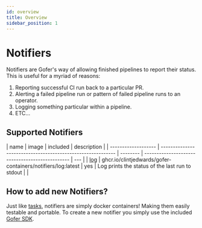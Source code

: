 ```yaml
---
id: overview
title: Overview
sidebar_position: 1
---
```


# Notifiers

Notifiers are Gofer's way of allowing finished pipelines to report their status. This is useful for a myriad of reasons:

1. Reporting successful CI run back to a particular PR.
2. Alerting a failed pipeline run or pattern of failed pipeline runs to an operator.
3. Logging something particular within a pipeline.
4. ETC...

## Supported Notifiers

| name                | image                                                       | included | description                                     |
| ------------------- | ----------------------------------------------------------- | -------- | ----------------------------------------------- | --- |
| [log](log/overview) | ghcr.io/clintjedwards/gofer-containers/notifiers/log:latest | yes      | Log prints the status of the last run to stdout |     |

## How to add new Notifiers?

Just like [tasks](../pipeline-configuration/task/task-stanza), notifiers are simply docker containers! Making them easily testable and portable. To create a new notifier you simply use the included [Gofer SDK](https://pkg.go.dev/github.com/clintjedwards/gofer/sdk).
